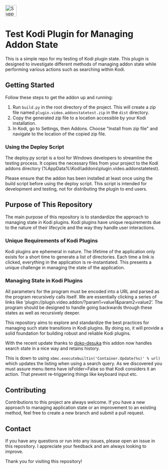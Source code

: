 <a href='https://ko-fi.com/C0C1RST97' target='_blank'><img height='36' style='border:0px;height:36px;' src='https://storage.ko-fi.com/cdn/kofi2.png?v=3' border='0' alt='Support me at ko-fi.com' /></a>


# Test Kodi Plugin for Managing Addon State

This is a simple repo for my testing of Kodi plugin state. This plugin is designed to investigate different methods of managing addon state while performing various actions such as searching within Kodi.

## Getting Started

Follow these steps to get the addon up and running:

1. Run `build.py` in the root directory of the project. This will create a zip file named `plugin.video.addonstatetest.zip` in the `dist` directory.
2. Copy the generated zip file to a location accessible by your Kodi installation.
3. In Kodi, go to Settings, then Addons. Choose "Install from zip file" and navigate to the location of the copied zip file.

### Using the Deploy Script
The deploy.py script is a tool for Windows developers to streamline the testing process. It copies the necessary files from your project to the Kodi addons directory (%AppData%\Kodi\addons\plugin.video.addonstatetest).

Please ensure that the addon has been installed at least once using the build script before using the deploy script. This script is intended for development and testing, not for distributing the plugin to end users.

## Purpose of This Repository
The main purpose of this repository is to standardize the approach to managing state in Kodi plugins. Kodi plugins have unique requirements due to the nature of their lifecycle and the way they handle user interactions.

### Unique Requirements of Kodi Plugins
Kodi plugins are ephemeral in nature. The lifetime of the application only exists for a short time to generate a list of directories. Each time a link is clicked, everything in the application is re-instantiated. This presents a unique challenge in managing the state of the application.

### Managing State in Kodi Plugins
All parameters for the program must be encoded into a URL and parsed as the program recursively calls itself. We are essentially clicking a series of links like ‘plugin://plugin.video.addon/?param1=value1&param2=value2’. The program should be designed to handle going backwards through these states as well as recursively deeper.

This repository aims to explore and standardize the best practices for managing such state transitions in Kodi plugins. By doing so, it will provide a solid foundation for building robust and reliable Kodi plugins.

With the recent update thanks to [doko-desuka](https://forum.kodi.tv/member.php?action=profile&uid=415398) this addon now handles search state in a nice way and retains history.

This is down to using `xbmc.executebuiltin('Container.Update(%s)' % url)` which updates the listing when using a search query.
As we discovered you must assure menu items have isFolder=False so that Kodi considers it an action. That prevent re-triggering things like keyboard input etc.

## Contributing

Contributions to this project are always welcome. If you have a new approach to managing application state or an improvement to an existing method, feel free to create a new branch and submit a pull request.

## Contact

If you have any questions or run into any issues, please open an issue in this repository. I appreciate your feedback and am always looking to improve.

Thank you for visiting this repository!
